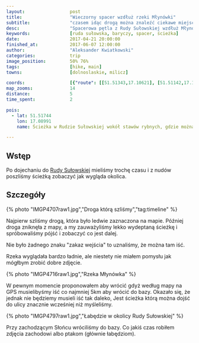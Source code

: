 ```yaml
---
layout:                 post
title:                  "Wieczorny spacer wzdłuż rzeki Młynówki"
subtitle:               "czasem idąc drogą można znaleźć ciekawe miejsca"
desc:                   "Spacerowa pętla z Rudy Sułowskiej wzdłuż Młynówki, wokół stawów rybnych i powrót drogą asfaltową o zachodzie Słońca."
keywords:               [ruda sułowska, baryczy, spacer, ścieżka]
date:                   2017-04-21 20:00:00
finished_at:            2017-06-07 12:00:00
author:                 "Aleksander Kwiatkowski"
categories:             trip
image_position:         50% 76%
tags:                   [hike, main]
towns:                  [dolnoslaskie, milicz]

coords:                 [{"route": [[51.51343,17.10621], [51.51142,17.10454], [51.51660,17.08960], [51.51874,17.09179], [51.51319,17.10690]], "type": "hike"}]
map_zooms:              14
distance:               5
time_spent:             2

pois:
  - lat: 51.51744
    lon: 17.08991
    name: Ścieżka w Rudzie Sułowskiej wokół stawów rybnych, gdzie można wejść legalnie

---
```


[wiki-ruda-sulowska]: https://pl.wikipedia.org/wiki/Ruda_Su%C5%82owska

Wstęp
-----

Po dojechaniu do [Rudy Sułowskiej][wiki-ruda-sulowska] mieliśmy trochę czasu i
z nudów poszliśmy ścieżką zobaczyć jak wygląda okolica.

Szczegóły
---------

{% photo "IMGP4707raw1.jpg","Droga którą szliśmy","tag:timeline" %}

Najpierw szliśmy drogą, która było ledwie zaznaczona na mapie. Później droga
zniknęła z mapy, a my zauważyliśmy lekko wydeptaną ścieżkę i spróbowaliśmy
pójść i zobaczyć co jest dalej.

Nie było żadnego znaku "zakaz wejścia" to uznaliśmy, że można tam iść.

Rzeka wyglądała bardzo ładnie, ale niestety nie miałem pomysłu jak mógłbym
zrobić dobre zdjęcie.

{% photo "IMGP4716raw1.jpg","Rzeka Młynówka" %}

W pewnym momencie proponowałem aby wrócić gdyż według mapy na GPS musielibyśmy
iść co najmniej 5km aby wrócić do bazy. Okazało się, że jednak nie będziemy
musieli iść tak daleko, Jest ścieżka którą można dojść do ulicy
znacznie wcześniej niż myśleliśmy.

{% photo "IMGP4797raw1.jpg","Łabędzie w okolicy Rudy Sułowskiej" %}

Przy zachodzącym Słońcu wróciliśmy do bazy. Co jakiś czas robiłem zdjęcia
zachodowi albo ptakom (głównie łabędziom).
